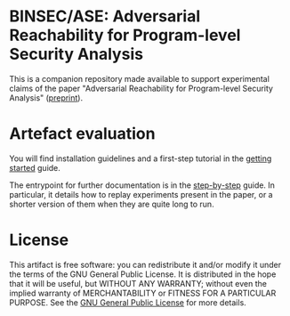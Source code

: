 BINSEC/ASE: Adversarial Reachability
for Program-level Security Analysis
===

This is a companion repository made available to support experimental claims of the paper "Adversarial Reachability for Program-level Security Analysis" ([preprint](./draft.pdf)).

# Artefact evaluation

You will find installation guidelines and a first-step tutorial in the [getting started](./getting_started.md) guide.

The entrypoint for further documentation is in the [step-by-step](./step_by_step.md) guide. In particular, it details how to replay experiments present in the paper, or a shorter version of them when they are quite long to run.

# License

This artifact is free software: you can redistribute it and/or modify it under the terms of the GNU General Public License.
It is distributed in the hope that it will be useful, but WITHOUT ANY WARRANTY; without even the implied warranty of MERCHANTABILITY or FITNESS FOR A PARTICULAR PURPOSE.  See the [GNU General Public License](LICENSE) for more details.